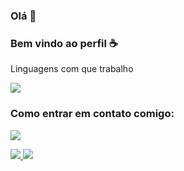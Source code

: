 




### Olá 🐴

### Bem vindo ao perfil ☕

Linguagens com que trabalho

<img src="https://img.shields.io/badge/Java-007396?style=flat-square&logo=Java&logoColor=white"/>

### Como entrar em contato comigo: 

<a href="https://discordapp.com/users/741894521369133086" target="_blank"><img src="https://img.shields.io/badge/Discord-5865F2?style=for-the-badge&logo=discord&logoColor=white" target="_blank"></a> 
<a href="https://github.com/Rakise">

<img src="https://github-readme-stats.vercel.app/api?username=Rakise"/>

<img src="https://github-readme-stats.vercel.app/api?username=Rakise&show_icons=true&theme=radical"/>

</div>
